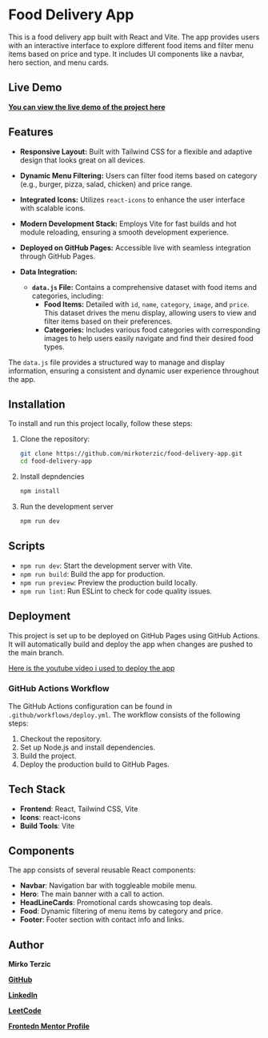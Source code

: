 # Food Delivery App

This is a food delivery app built with React and Vite. The app provides users with an interactive interface to explore different food items and filter menu items based on price and type. It includes UI components like a navbar, hero section, and menu cards.

## Live Demo

**<a href="https://mirkoterzic.github.io/food-delivery-app/" target="_blank">You can view the live demo of the project here</a>**

## Features

- **Responsive Layout:** Built with Tailwind CSS for a flexible and adaptive design that looks great on all devices.

- **Dynamic Menu Filtering:** Users can filter food items based on category (e.g., burger, pizza, salad, chicken) and price range.

- **Integrated Icons:** Utilizes `react-icons` to enhance the user interface with scalable icons.

- **Modern Development Stack:** Employs Vite for fast builds and hot module reloading, ensuring a smooth development experience.

- **Deployed on GitHub Pages:** Accessible live with seamless integration through GitHub Pages.

- **Data Integration:**
  - **`data.js` File:** Contains a comprehensive dataset with food items and categories, including:
    - **Food Items:** Detailed with `id`, `name`, `category`, `image`, and `price`. This dataset drives the menu display, allowing users to view and filter items based on their preferences.
    - **Categories:** Includes various food categories with corresponding images to help users easily navigate and find their desired food types.

The `data.js` file provides a structured way to manage and display information, ensuring a consistent and dynamic user experience throughout the app.


## Installation

To install and run this project locally, follow these steps:

1. Clone the repository:

   ```bash
   git clone https://github.com/mirkoterzic/food-delivery-app.git
   cd food-delivery-app
2. Install depndencies

   ```bash
   npm install

3. Run the development server

   ```bash
   npm run dev

## Scripts
- `npm run dev`: Start the development server with Vite.
- `npm run build`: Build the app for production.
- `npm run preview`: Preview the production build locally.
- `npm run lint`: Run ESLint to check for code quality issues.

## Deployment
This project is set up to be deployed on GitHub Pages using GitHub Actions. It will automatically build and deploy the app when changes are pushed to the main branch.

[Here is the youtube video i used to deploy the app](https://www.youtube.com/watch?v=Bk28snjHr7c)

### GitHub Actions Workflow
The GitHub Actions configuration can be found in `.github/workflows/deploy.yml`. The workflow consists of the following steps:

1. Checkout the repository.
2. Set up Node.js and install dependencies.
3. Build the project.
4. Deploy the production build to GitHub Pages.

## Tech Stack
- **Frontend**: React, Tailwind CSS, Vite
- **Icons**: react-icons
- **Build Tools**: Vite


## Components
The app consists of several reusable React components:

- **Navbar**: Navigation bar with toggleable mobile menu.
- **Hero**: The main banner with a call to action.
- **HeadLineCards**: Promotional cards showcasing top deals.
- **Food**: Dynamic filtering of menu items by category and price.
- **Footer**: Footer section with contact info and links.

## Author

**Mirko Terzic**

**<a href="https://github.com/mirkoterzic" target="_blank">GitHub</a>**

**<a href="https://www.linkedin.com/in/mirkoterzic/" target="_blank">LinkedIn</a>**

**<a href="https://leetcode.com/u/mirko_terzic/" target="_blank">LeetCode</a>**

**<a href="https://www.frontendmentor.io/profile/mirkoterzic" target="_blank">Frontedn Mentor Profile</a>**


   
